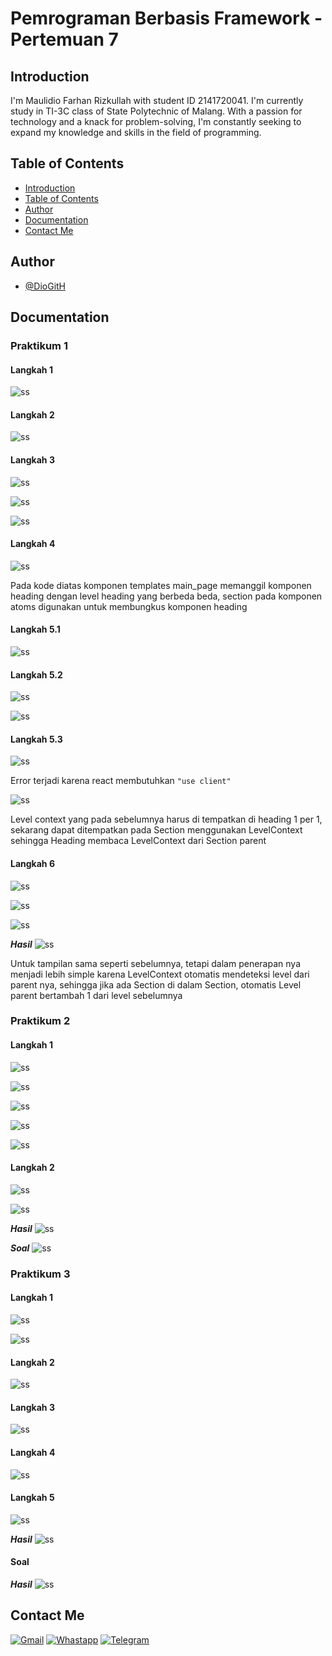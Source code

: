 # Pemrograman Berbasis Framework - Pertemuan 7

## Introduction

I'm Maulidio Farhan Rizkullah with student ID 2141720041. I'm currently study in TI-3C class of State Polytechnic of Malang. With a passion for technology and a knack for problem-solving, I'm constantly seeking to expand my knowledge and skills in the field of programming.

## Table of Contents

- [Introduction](#introduction)
- [Table of Contents](#table-of-contents)
- [Author](#author)
- [Documentation](#documentation)
- [Contact Me](#contact-me)

## Author

- [@DioGitH](https://www.github.com/DioGitH)

## Documentation

### Praktikum 1

#### Langkah 1
![ss](docs/img/p1l1.png)

#### Langkah 2
![ss](docs/img/p1l2.png)

#### Langkah 3
![ss](docs/img/p1l3.png)

![ss](docs/img/p1l3-1.png)

![ss](docs/img/p1l3-2.png)

#### Langkah 4
![ss](docs/img/p1l4.png)

Pada kode diatas komponen templates main_page memanggil komponen heading dengan level heading yang berbeda beda, section pada komponen atoms digunakan untuk membungkus komponen heading 

#### Langkah 5.1
![ss](docs/img/p1l5.1.png)

#### Langkah 5.2
![ss](docs/img/p1l5.2.png)

![ss](docs/img/p1l5.2-1.png)

#### Langkah 5.3
![ss](docs/img/p1l5.3error.png)

Error terjadi karena react membutuhkan `"use client"`

![ss](docs/img/p1l5.3hasil.png)

Level context yang pada sebelumnya harus di tempatkan di heading 1 per 1, sekarang dapat ditempatkan pada Section menggunakan LevelContext sehingga Heading membaca LevelContext dari Section parent 

#### Langkah 6
![ss](docs/img/p1l6.png)

![ss](docs/img/p1l6-1.png)

![ss](docs/img/p1l6-2.png)

***Hasil***
![ss](docs/img/p1l6hasil.png)

Untuk tampilan sama seperti sebelumnya, tetapi dalam penerapan nya menjadi lebih simple karena LevelContext otomatis mendeteksi level dari parent nya, sehingga jika ada Section di dalam Section, otomatis Level parent bertambah 1 dari level sebelumnya

### Praktikum 2

#### Langkah 1
![ss](docs/img/p2l1.png)

![ss](docs/img/p2l1-1.png)

![ss](docs/img/p2l1-2.png)

![ss](docs/img/p2l1-3.png)

![ss](docs/img/p2l1-4.png)

#### Langkah 2
![ss](docs/img/p2l2.png)

![ss](docs/img/p2l2-1.png)

***Hasil***
![ss](docs/img/p2hasil.png)

***Soal***
![ss](docs/img/p2soal.png)

### Praktikum 3

#### Langkah 1
![ss](docs/img/p3l1.png)

![ss](docs/img/p3l1-1.png)

#### Langkah 2
![ss](docs/img/p3l2.png)

#### Langkah 3
![ss](docs/img/p3l3.png)

#### Langkah 4
![ss](docs/img/p3l4.png)

#### Langkah 5
![ss](docs/img/p3l5.png)

***Hasil***
![ss](docs/img/p3l5hasil.gif)

#### Soal 

***Hasil***
![ss](docs/img/p3soal.gif)








## Contact Me

[![Gmail](https://img.shields.io/badge/Gmail-D14836?style=for-the-badge&logo=gmail&logoColor=white)](https://mail.google.com/mail/u/0/?view=cm&tf=1&fs=1&to=maulidiobisnis16@gmail.com)
[![Whastapp](https://img.shields.io/badge/WhatsApp-25D366?style=for-the-badge&logo=whatsapp&logoColor=white)](https://api.whatsapp.com/send/?phone=6285289589391&text&type=phone_number&app_absent=0)
[![Telegram](https://img.shields.io/badge/Telegram-2CA5E0?style=for-the-badge&logo=telegram&logoColor=white)](https://t.me/Maulidio16)





